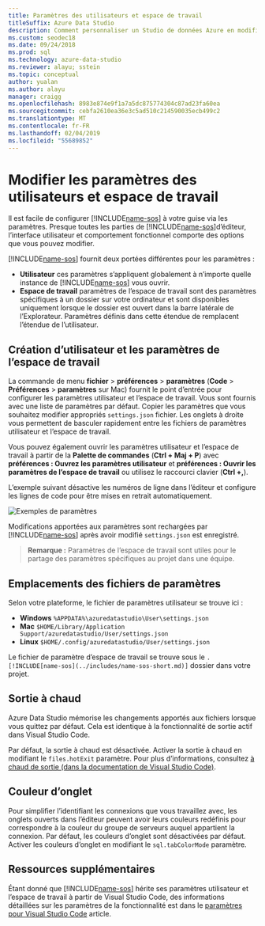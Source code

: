 ```yaml
---
title: Paramètres des utilisateurs et espace de travail
titleSuffix: Azure Data Studio
description: Comment personnaliser un Studio de données Azure en modifiant les paramètres des utilisateurs et espace de travail.
ms.custom: seodec18
ms.date: 09/24/2018
ms.prod: sql
ms.technology: azure-data-studio
ms.reviewer: alayu; sstein
ms.topic: conceptual
author: yualan
ms.author: alayu
manager: craigg
ms.openlocfilehash: 8983e874e9f1a7a5dc875774304c87ad23fa60ea
ms.sourcegitcommit: cebfa2610ea36e3c5ad510c214590035ecb499c2
ms.translationtype: MT
ms.contentlocale: fr-FR
ms.lasthandoff: 02/04/2019
ms.locfileid: "55689852"
---
```

# <a name="modify-user-and-workspace-settings"></a>Modifier les paramètres des utilisateurs et espace de travail

Il est facile de configurer [!INCLUDE[name-sos](../includes/name-sos-short.md)] à votre guise via les paramètres. Presque toutes les parties de [!INCLUDE[name-sos](../includes/name-sos-short.md)]d’éditeur, l’interface utilisateur et comportement fonctionnel comporte des options que vous pouvez modifier.

[!INCLUDE[name-sos](../includes/name-sos-short.md)] fournit deux portées différentes pour les paramètres :

* **Utilisateur** ces paramètres s’appliquent globalement à n’importe quelle instance de [!INCLUDE[name-sos](../includes/name-sos-short.md)] vous ouvrir.
* **Espace de travail** paramètres de l’espace de travail sont des paramètres spécifiques à un dossier sur votre ordinateur et sont disponibles uniquement lorsque le dossier est ouvert dans la barre latérale de l’Explorateur. Paramètres définis dans cette étendue de remplacent l’étendue de l’utilisateur.

## <a name="creating-user-and-workspace-settings"></a>Création d’utilisateur et les paramètres de l’espace de travail

La commande de menu **fichier** > **préférences** > **paramètres** (**Code**  >  **Préférences** > **paramètres** sur Mac) fournit le point d’entrée pour configurer les paramètres utilisateur et l’espace de travail. Vous sont fournis avec une liste de paramètres par défaut. Copier les paramètres que vous souhaitez modifier appropriés `settings.json` fichier. Les onglets à droite vous permettent de basculer rapidement entre les fichiers de paramètres utilisateur et l’espace de travail.

Vous pouvez également ouvrir les paramètres utilisateur et l’espace de travail à partir de la **Palette de commandes** (**Ctrl + Maj + P**) avec **préférences : Ouvrez les paramètres utilisateur** et **préférences : Ouvrir les paramètres de l’espace de travail** ou utilisez le raccourci clavier (**Ctrl +,**).

L’exemple suivant désactive les numéros de ligne dans l’éditeur et configure les lignes de code pour être mises en retrait automatiquement.

![Exemples de paramètres](media/settings/sample-settings.png)

Modifications apportées aux paramètres sont rechargées par [!INCLUDE[name-sos](../includes/name-sos-short.md)] après avoir modifié `settings.json` est enregistré.

>**Remarque :** Paramètres de l’espace de travail sont utiles pour le partage des paramètres spécifiques au projet dans une équipe.

## <a name="settings-file-locations"></a>Emplacements des fichiers de paramètres

Selon votre plateforme, le fichier de paramètres utilisateur se trouve ici :

* **Windows** `%APPDATA%\azuredatastudio\User\settings.json`
* **Mac** `$HOME/Library/Application Support/azuredatastudio/User/settings.json`
* **Linux** `$HOME/.config/azuredatastudio/User/settings.json`

Le fichier de paramètre d’espace de travail se trouve sous le `.[!INCLUDE[name-sos](../includes/name-sos-short.md)]` dossier dans votre projet.

## <a name="hot-exit"></a>Sortie à chaud

Azure Data Studio mémorise les changements apportés aux fichiers lorsque vous quittez par défaut. Cela est identique à la fonctionnalité de sortie actif dans Visual Studio Code.

Par défaut, la sortie à chaud est désactivée. Activer la sortie à chaud en modifiant le `files.hotExit` paramètre. Pour plus d’informations, consultez [à chaud de sortie (dans la documentation de Visual Studio Code)](https://code.visualstudio.com/docs/editor/codebasics#_hot-exit).


## <a name="tab-color"></a>Couleur d’onglet

Pour simplifier l’identifiant les connexions que vous travaillez avec, les onglets ouverts dans l’éditeur peuvent avoir leurs couleurs redéfinis pour correspondre à la couleur du groupe de serveurs auquel appartient la connexion. Par défaut, les couleurs d’onglet sont désactivées par défaut. Activer les couleurs d’onglet en modifiant le `sql.tabColorMode` paramètre.

## <a name="additional-resources"></a>Ressources supplémentaires

Étant donné que [!INCLUDE[name-sos](../includes/name-sos-short.md)] hérite ses paramètres utilisateur et l’espace de travail à partir de Visual Studio Code, des informations détaillées sur les paramètres de la fonctionnalité est dans le [paramètres pour Visual Studio Code](https://code.visualstudio.com/docs/getstarted/settings) article.
